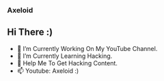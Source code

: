 ### Axeloid
## Hi There :)
- 🔭 I’m Currently Working On My YouTube Channel.
- 🌱 I’m Currently Learning Hacking.
- 💬 Help Me To Get Hacking Content.
- 📫 Youtube: Axeloid :)
